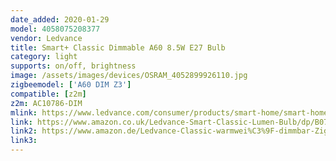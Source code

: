 ```yaml
---
date_added: 2020-01-29
model: 4058075208377
vendor: Ledvance
title: Smart+ Classic Dimmable A60 8.5W E27 Bulb
category: light
supports: on/off, brightness
image: /assets/images/devices/OSRAM_4052899926110.jpg
zigbeemodel: ['A60 DIM Z3']
compatible: [z2m]
z2m: AC10786-DIM
mlink: https://www.ledvance.com/consumer/products/smart-home/smart-home-products-with-zigbee-technology/smart-home-lamps/classic-lamps-with-zigbee-technology/smart-classic-dimmable/index.jsp
link: https://www.amazon.co.uk/Ledvance-Smart-Classic-Lumen-Bulb/dp/B07MSL2XJK
link2: https://www.amazon.de/Ledvance-Classic-warmwei%C3%9F-dimmbar-ZigBee-Dimmable/dp/B07MSL2XJK
link3: 
---
```

